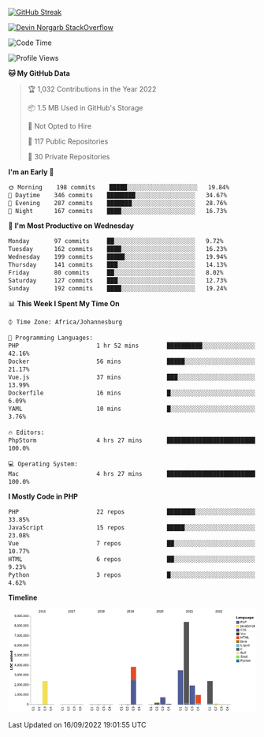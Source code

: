 
[![GitHub Streak](http://github-readme-streak-stats.herokuapp.com?user=DevinNorgarb&date_format=M%20j%5B%2C%20Y%5D)](https://git.io/streak-stats)


[![Devin Norgarb StackOverflow](https://github-readme-stackoverflow.vercel.app/?userID=4993755)](https://stackoverflow.com/users/4993755/devin-norgarb)

<!--START_SECTION:waka-->
![Code Time](http://img.shields.io/badge/Code%20Time-5%2C759%20hrs%2034%20mins-blue)

![Profile Views](http://img.shields.io/badge/Profile%20Views-2-blue)

**🐱 My GitHub Data** 

> 🏆 1,032 Contributions in the Year 2022
 > 
> 📦 1.5 MB Used in GitHub's Storage 
 > 
> 🚫 Not Opted to Hire
 > 
> 📜 117 Public Repositories 
 > 
> 🔑 30 Private Repositories  
 > 
**I'm an Early 🐤** 

```text
🌞 Morning    198 commits    █████░░░░░░░░░░░░░░░░░░░░   19.84% 
🌆 Daytime    346 commits    ████████░░░░░░░░░░░░░░░░░   34.67% 
🌃 Evening    287 commits    ███████░░░░░░░░░░░░░░░░░░   28.76% 
🌙 Night      167 commits    ████░░░░░░░░░░░░░░░░░░░░░   16.73%

```
📅 **I'm Most Productive on Wednesday** 

```text
Monday       97 commits     ██░░░░░░░░░░░░░░░░░░░░░░░   9.72% 
Tuesday      162 commits    ████░░░░░░░░░░░░░░░░░░░░░   16.23% 
Wednesday    199 commits    █████░░░░░░░░░░░░░░░░░░░░   19.94% 
Thursday     141 commits    ███░░░░░░░░░░░░░░░░░░░░░░   14.13% 
Friday       80 commits     ██░░░░░░░░░░░░░░░░░░░░░░░   8.02% 
Saturday     127 commits    ███░░░░░░░░░░░░░░░░░░░░░░   12.73% 
Sunday       192 commits    ████░░░░░░░░░░░░░░░░░░░░░   19.24%

```


📊 **This Week I Spent My Time On** 

```text
⌚︎ Time Zone: Africa/Johannesburg

💬 Programming Languages: 
PHP                      1 hr 52 mins        ██████████░░░░░░░░░░░░░░░   42.16% 
Docker                   56 mins             █████░░░░░░░░░░░░░░░░░░░░   21.17% 
Vue.js                   37 mins             ███░░░░░░░░░░░░░░░░░░░░░░   13.99% 
Dockerfile               16 mins             █░░░░░░░░░░░░░░░░░░░░░░░░   6.09% 
YAML                     10 mins             █░░░░░░░░░░░░░░░░░░░░░░░░   3.76%

🔥 Editors: 
PhpStorm                 4 hrs 27 mins       █████████████████████████   100.0%

💻 Operating System: 
Mac                      4 hrs 27 mins       █████████████████████████   100.0%

```

**I Mostly Code in PHP** 

```text
PHP                      22 repos            ████████░░░░░░░░░░░░░░░░░   33.85% 
JavaScript               15 repos            █████░░░░░░░░░░░░░░░░░░░░   23.08% 
Vue                      7 repos             ██░░░░░░░░░░░░░░░░░░░░░░░   10.77% 
HTML                     6 repos             ██░░░░░░░░░░░░░░░░░░░░░░░   9.23% 
Python                   3 repos             █░░░░░░░░░░░░░░░░░░░░░░░░   4.62%

```


**Timeline**

![Chart not found](https://raw.githubusercontent.com/DevinNorgarb/DevinNorgarb/main/charts/bar_graph.png) 


 Last Updated on 16/09/2022 19:01:55 UTC
<!--END_SECTION:waka-->

